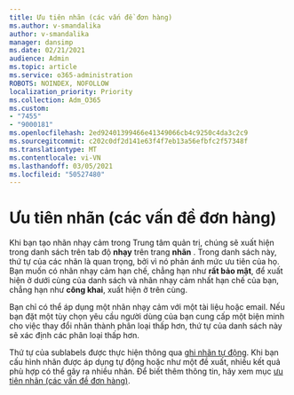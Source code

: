 ```yaml
---
title: Ưu tiên nhãn (các vấn đề đơn hàng)
ms.author: v-smandalika
author: v-smandalika
manager: dansimp
ms.date: 02/21/2021
audience: Admin
ms.topic: article
ms.service: o365-administration
ROBOTS: NOINDEX, NOFOLLOW
localization_priority: Priority
ms.collection: Adm_O365
ms.custom:
- "7455"
- "9000181"
ms.openlocfilehash: 2ed92401399466e41349066cb4c9250c4da3c2c9
ms.sourcegitcommit: c202c0df2d141e63f4f7eb13a56efbfc2f57348f
ms.translationtype: MT
ms.contentlocale: vi-VN
ms.lasthandoff: 03/05/2021
ms.locfileid: "50527480"
---
```

# <a name="label-priority-order-matters"></a>Ưu tiên nhãn (các vấn đề đơn hàng)

Khi bạn tạo nhãn nhạy cảm trong Trung tâm quản trị, chúng sẽ xuất hiện trong danh sách trên tab độ **nhạy** trên trang **nhãn** . Trong danh sách này, thứ tự của các nhãn là quan trọng, bởi vì nó phản ánh mức ưu tiên của họ. Bạn muốn có nhãn nhạy cảm hạn chế, chẳng hạn như **rất bảo mật**, để xuất hiện ở dưới cùng của danh sách và nhãn nhạy cảm nhất hạn chế của bạn, chẳng hạn như **công khai**, xuất hiện ở trên cùng.

Bạn chỉ có thể áp dụng một nhãn nhạy cảm với một tài liệu hoặc email. Nếu bạn đặt một tùy chọn yêu cầu người dùng của bạn cung cấp một biện minh cho việc thay đổi nhãn thành phân loại thấp hơn, thứ tự của danh sách này sẽ xác định các phân loại thấp hơn.

Thứ tự của sublabels được thực hiện thông qua [ghi nhãn tự động](https://docs.microsoft.com/microsoft-365/compliance/apply-sensitivity-label-automatically). Khi bạn cấu hình nhãn được áp dụng tự động hoặc như một đề xuất, nhiều kết quả phù hợp có thể gây ra nhiều nhãn. Để biết thêm thông tin, hãy xem mục [ưu tiên nhãn (các vấn đề đơn hàng)](https://docs.microsoft.com/microsoft-365/compliance/sensitivity-labels).